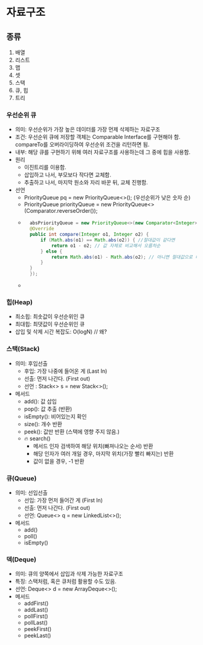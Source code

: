 # 자료구조
## 종류
1. 배열
2. 리스트
3. 맵
4. 셋
5. 스택
6. 큐, 힙
7. 트리


### 우선순위 큐
- 의미: 우선순위가 가장 높은 데이터를 가장 먼제 삭제하는 자료구조
- 조건: 우선순위 큐에 저장할 객체는 Comparable Interface를 구현해야 함. compareTo를 오버라이딩하여 우선순위 조건을 리턴하면 됨.
- 내부: 해당 큐를 구현하기 위해 여러 자료구조를 사용하는데 그 중에 힙을 사용함.
- 원리
  - 이진트리를 이용함.
  - 삽입하고 나서, 부모보다 작다면 교체함.
  - 추출하고 나서, 마지막 원소와 자리 바꾼 뒤, 교체 진행함.
- 선언
  - PriorityQueue<type> pq = new PriorityQueue<>(); (우선순위가 낮은 숫자 순)
  - PriorityQueue<type> priorityQueue = new PriorityQueue<>(Comparator.reverseOrder());
  - ```java
      absPriorityQueue = new PriorityQueue<>(new Comparator<Integer>() {
      @Override
      public int compare(Integer o1, Integer o2) {
          if (Math.abs(o1) == Math.abs(o2)) { //절대값이 같다면
              return o1 - o2; // 값 자체로 비교해서 오름차순
          } else {
              return Math.abs(o1) - Math.abs(o2); // 아니면 절대값으로 비교해서 오름차순
          }
      }
      }); 
  - ```


### 힙(Heap)
- 최소힙: 최솟값이 우선순위인 큐
- 최대힙: 최댓값이 우선순위인 큐
- 삽입 및 삭제 시간 복잡도: O(logN) // 왜?

### 스택(Stack)
- 의미: 후입선출
  - 후입: 가장 나중에 들어온 게 (Last In)
  - 선출: 먼저 나간다. (First out)
  - 선언 : Stack<> s = new Stack<>();
- 메서드
  - add(): 값 삽입
  - pop(): 값 추출 (반환)
  - isEmpty(): 비어있는지 확인
  - size(): 개수 반환
  - peek(): 값만 반환 (스택에 영향 주지 않음.)
  - 🔥 search()
    - 메서드 인자 검색하여 해당 위치(빠져나오는 순서) 반환
    - 해당 인자가 여러 개일 경우, 마지막 위치(가장 빨리 빠지는) 반환
    - 값이 없을 경우, -1 반환

### 큐(Queue)
- 의미: 선입선출
  - 선입: 가장 먼저 들어간 게 (First In)
  - 선출: 먼저 나간다. (First out)
  - 선언: Queue<> q = new LinkedList<>();
- 메서드
  - add()
  - poll()
  - isEmpty()

### 덱(Deque)
- 의미: 큐의 양쪽에서 삽입과 삭제 가능한 자료구조
- 특징: 스택처럼, 혹은 큐처럼 활용할 수도 있음. 
- 선언: Deque<> d = new ArrayDeque<>();
- 메서드
  - addFirst()
  - addLast()
  - pollFirst()
  - pollLast()
  - peekFirst()
  - peekLast()